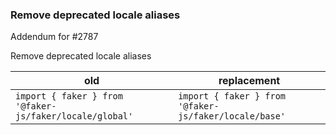### Remove deprecated locale aliases

Addendum for #2787

Remove deprecated locale aliases

| old                                                     | replacement                                           |
| ------------------------------------------------------- | ----------------------------------------------------- |
| `import { faker } from '@faker-js/faker/locale/global'` | `import { faker } from '@faker-js/faker/locale/base'` |
